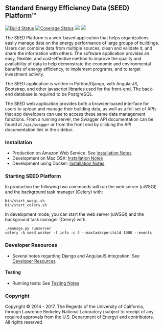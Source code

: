 ## Standard Energy Efficiency Data (SEED) Platform™
[![Build Status][travis-img]][travis-url] [![Coverage Status][coveralls-img]][coveralls-url]
[![](http://readthedocs.org/projects/seed-platform/badge/?version=stable)](http://seed-platform.readthedocs.io/en/stable/)
[![](http://readthedocs.org/projects/seed-platform/badge/?version=latest)](http://seed-platform.readthedocs.io/en/latest/)

The SEED Platform is a web-based application that helps organizations easily
manage data on the energy performance of large groups of buildings. Users can
combine data from multiple sources, clean and validate it, and share the
information with others. The software application provides an easy, flexible,
and cost-effective method to improve the quality and availability of data to
help demonstrate the economic and environmental benefits of energy efficiency,
to implement programs, and to target investment activity.

The SEED application is written in Python/Django, with AngularJS, Bootstrap,
and other javascript libraries used for the front-end. The back-end database
is required to be PostgreSQL.

The SEED web application provides both a browser-based interface for users to
upload and manage their building data, as well as a full set of APIs that app
developers can use to access these same data management functions.  From a
running server, the Swagger API documentation can be found at `/api/swagger`
or from the front end by clicking the API documentation link in the sidebar.


### Installation

* Production on Amazon Web Service: See [Installation Notes][production-aws-url]
* Development on Mac OSX: [Installation Notes][development-mac-osx]
* Development using Docker: [Installation Notes][development-docker]

### Starting SEED Platform

In production the following two commands will run the web server (uWSGI) and
the background task manager (Celery) with:

```
bin/start_uwsgi.sh
bin/start_celery.sh
```

In development mode, you can start the web server (uWSGI) and the background
task manager (Celery) with:

```
./manage.py runserver
celery -A seed worker -l info -c 4 --maxtasksperchild 1000 --events
```

### Developer Resources

* Several notes regarding Django and AngularJS integration: See [Developer Resources][developer-resources]

#### Testing

* Running tests: See [Testing Notes][developer-testing-notes]

### Copyright
Copyright ©  2014 - 2017, The Regents of the University of California, through
Lawrence Berkeley National Laboratory (subject to receipt of any required
approvals from the U.S. Department of Energy) and contributors. All rights
reserved.


[development-docker]: https://github.com/SEED-platform/seed/blob/develop/docs/source/setup_docker.rst
[development-mac-osx]: https://github.com/SEED-platform/seed/blob/develop/docs/source/setup_osx.rst
[production-aws-url]: http://www.github.com/seed-platform/seed/wiki/Installation
[developer-resources]: https://github.com/SEED-platform/seed/blob/develop/docs/source/developer_resources.rst
[developer-testing-notes]: https://github.com/SEED-platform/seed/blob/39bc55b846f0c1dc4c8d1574272cac50378de651/docs/source/developer_resources.rst#testing
[read-the-docs-stable]: http://seed-platform.readthedocs.io/en/stable
[read-the-docs-stable-img]: https://readthedocs.io/projects/seed-platform/badge/?version=stable
[read-the-docs-latest]: http://seed-platform.readthedocs.io/en/latest/
[read-the-docs-latest-img]: https://readthedocs.io/projects/seed-platform/badge/?version=latest
[travis-img]: https://travis-ci.org/SEED-platform/seed.svg?branch=develop
[travis-url]: https://travis-ci.org/SEED-platform/seed
[coveralls-img]: https://coveralls.io/repos/SEED-platform/seed/badge.svg
[coveralls-url]: https://coveralls.io/github/SEED-platform/seed

